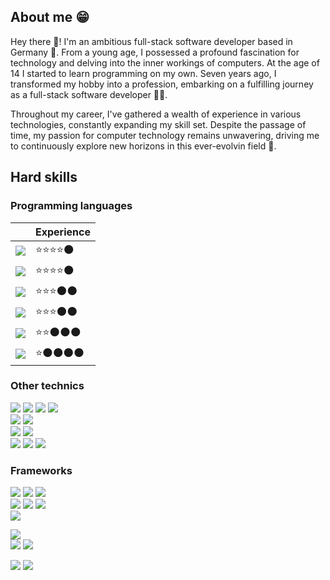 ## About me 😁
Hey there 🙌! I'm an ambitious full-stack software developer based in Germany 🍺.
From a young age, I possessed a profound fascination for technology and delving into the inner workings of computers.
At the age of 14 I started to learn programming on my own. 
Seven years ago, I transformed my hobby into a profession, embarking on a fulfilling journey as a full-stack software developer 🧑‍💻.

Throughout my career, I've gathered a wealth of experience in various technologies, constantly expanding my skill set.
Despite the passage of time, my passion for computer technology remains unwavering, driving me to continuously explore new horizons in this ever-evolvin field 💪.

## Hard skills

### Programming languages
|                                                                                                                  |Experience    |
|------------------------------------------------------------------------------------------------------------------|--------------|
|<a href="">![](https://img.shields.io/badge/C%23-239120?style=for-the-badge&logo=c-sharp&logoColor=white)</a>              |⭐⭐⭐⭐🌑       |
|![](https://img.shields.io/badge/JavaScript-F7DF1E?style=for-the-badge&logo=javascript&logoColor=black) |⭐⭐⭐⭐🌑       |
|![](https://img.shields.io/badge/PHP-777BB4?style=for-the-badge&logo=php&logoColor=white)                      |⭐⭐⭐🌑🌑      |
|![](https://img.shields.io/badge/-TypeScript-777BB4?style=for-the-badge&logo=typescript&color=white)    |⭐⭐⭐🌑🌑      |
|![](https://img.shields.io/badge/Java-ED8B00?style=for-the-badge&logo=java&logoColor=white)                   |⭐⭐🌑🌑🌑     |
|![](https://img.shields.io/badge/Python-3776AB?style=for-the-badge&logo=python&logoColor=white)             |⭐🌑🌑🌑🌑    |

### Other technics
![](https://img.shields.io/badge/HTML5-E34F26?style=for-the-badge&logo=html5&logoColor=white)
![](https://img.shields.io/badge/CSS3-1572B6?style=for-the-badge&logo=css3&logoColor=white) 
![](https://img.shields.io/badge/XML-1572B6?style=for-the-badge&logo=xml&logoColor=white) 
![](https://img.shields.io/badge/JSON-ED8B00?style=for-the-badge&logo=json&logoColor=white)<br />
![](https://img.shields.io/badge/MSSQL-3776AB?style=for-the-badge&logo=mssql&logoColor=white) 
![](https://img.shields.io/badge/Oracle-EE0004?style=for-the-badge&logo=oracle&logoColor=white)<br />
![](https://img.shields.io/badge/Docker-3776AB?style=for-the-badge&logo=docker&logoColor=white) 
![](https://img.shields.io/badge/UiPath-FA4616?style=for-the-badge&logo=uipath&logoColor=white)<br />
![](https://img.shields.io/badge/Git-DE4C36?style=for-the-badge&logo=git&logoColor=white) 
![](https://img.shields.io/badge/GitLab-FC6D26?style=for-the-badge&logo=gitlab&logoColor=white) 
![](https://img.shields.io/badge/TFS-3776AB?style=for-the-badge&logo=tfs&logoColor=white)<br />

### Frameworks
![](https://img.shields.io/badge/.Net_Core-5C2D91?style=for-the-badge) 
![](https://img.shields.io/badge/WPF-3776AB?style=for-the-badge)
![](https://img.shields.io/badge/Windows_Forms-008272?style=for-the-badge)<br />
![](https://img.shields.io/badge/Angular-DD0031?style=for-the-badge&logo=angular)
![](https://img.shields.io/badge/Symfony-black?style=for-the-badge&logo=symfony)
![](https://img.shields.io/badge/Ext_Js-3776AB?style=for-the-badge)<br />
![](https://img.shields.io/badge/UiPath_Activities-FA4616?style=for-the-badge)

![](http://github-profile-summary-cards.vercel.app/api/cards/profile-details?username=R0binSmit&theme=city_lights)<br />
![](https://github-readme-stats.vercel.app/api/top-langs/?username=R0binSmit&langs_count=5&theme=city_lights)
![](http://github-profile-summary-cards.vercel.app/api/cards/stats?username=R0binSmit&theme=city_lights)


<a href="https://www.linkedin.com/in/robin-smit-b0ba7317b">![](https://img.shields.io/badge/Linked_In-3776AB?style=for-the-badge&logo=linkedin&logoColor=white&link=https://www.linkedin.com/in/robin-smit-b0ba7317b/)</a>
<a href="https://www.xing.com/profile/Robin_Smit3">![](https://img.shields.io/badge/Xing-026466?style=for-the-badge&logo=xing&logoColor=white)</a>
